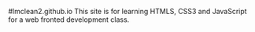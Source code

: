 #lmclean2.github.io
This site is for learning HTMLS, CSS3 and JavaScript for a web fronted development class.